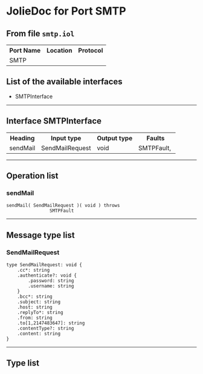 # JolieDoc for Port SMTP #

## From file `smtp.iol` ##

<table>
 <tbody>
  <tr>
   <th>Port Name</th>
   <th>Location</th>
   <th>Protocol</th>
  </tr>
  <tr>
   <td>SMTP</td>
   <td></td>
   <td></td>
  </tr>
 </tbody>
</table>

## List of the available interfaces ##

 *  SMTPInterface 

--------------------

## Interface SMTPInterface ##

<table>
 <tbody>
  <tr>
   <th>Heading</th>
   <th>Input type</th>
   <th>Output type</th>
   <th>Faults</th>
  </tr>
  <tr>
   <td><a rel="nofollow">sendMail</a></td>
   <td><a rel="nofollow">SendMailRequest</a><br></td>
   <td>void<br></td>
   <td>SMTPFault,&nbsp;<br></td>
  </tr>
 </tbody>
</table>

--------------------

## Operation list ##

### sendMail ###

    sendMail( SendMailRequest )( void ) throws
    				SMTPFault

--------------------

## Message type list ##

### SendMailRequest ###

    type SendMailRequest: void { 
        .cc*: string
        .authenticate?: void { 
            .password: string
            .username: string
        }
        .bcc*: string
        .subject: string
        .host: string
        .replyTo*: string
        .from: string
        .to[1,2147483647]: string
        .contentType?: string
        .content: string
    }

--------------------

## Type list ##